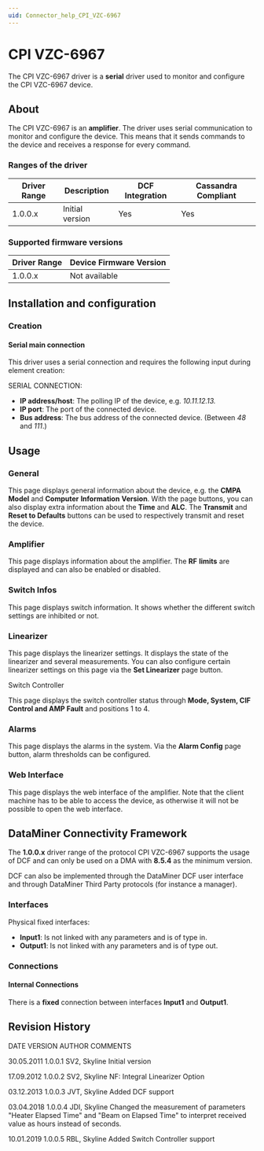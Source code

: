 ```yaml
---
uid: Connector_help_CPI_VZC-6967
---
```


# CPI VZC-6967

The CPI VZC-6967 driver is a **serial** driver used to monitor and configure the CPI VZC-6967 device.

## About

The CPI VZC-6967 is an **amplifier**. The driver uses serial communication to monitor and configure the device. This means that it sends commands to the device and receives a response for every command.

### Ranges of the driver

| **Driver Range** | **Description** | **DCF Integration** | **Cassandra Compliant** |
|------------------|-----------------|---------------------|-------------------------|
| 1.0.0.x          | Initial version | Yes                 | Yes                     |

### Supported firmware versions

| **Driver Range** | **Device Firmware Version** |
|------------------|-----------------------------|
| 1.0.0.x          | Not available               |

## Installation and configuration

### Creation

#### Serial main connection

This driver uses a serial connection and requires the following input during element creation:

SERIAL CONNECTION:

- **IP address/host**: The polling IP of the device, e.g. *10.11.12.13.*
- **IP port**: The port of the connected device.
- **Bus address**: The bus address of the connected device. (Between *48* and *111*.)

## Usage

### General

This page displays general information about the device, e.g. the **CMPA** **Model** and **Computer** **Information** **Version**. With the page buttons, you can also display extra information about the **Time** and **ALC**. The **Transmit** and **Reset to Defaults** buttons can be used to respectively transmit and reset the device.

### Amplifier

This page displays information about the amplifier. The **RF** **limits** are displayed and can also be enabled or disabled.

### Switch Infos

This page displays switch information. It shows whether the different switch settings are inhibited or not.

### Linearizer

This page displays the linearizer settings. It displays the state of the linearizer and several measurements. You can also configure certain linearizer settings on this page via the **Set Linearizer** page button.

Switch Controller

This page displays the switch controller status through **Mode, System, CIF Control and AMP Fault** and positions 1 to 4.

### Alarms

This page displays the alarms in the system. Via the **Alarm Config** page button, alarm thresholds can be configured.

### Web Interface

This page displays the web interface of the amplifier. Note that the client machine has to be able to access the device, as otherwise it will not be possible to open the web interface.

## DataMiner Connectivity Framework

The **1.0.0.x** driver range of the protocol CPI VZC-6967 supports the usage of DCF and can only be used on a DMA with **8.5.4** as the minimum version.

DCF can also be implemented through the DataMiner DCF user interface and through DataMiner Third Party protocols (for instance a manager).

### Interfaces

Physical fixed interfaces:

- **Input1**: Is not linked with any parameters and is of type in.
- **Output1**: Is not linked with any parameters and is of type out.

### Connections

#### Internal Connections

There is a **fixed** connection between interfaces **Input1** and **Output1**.

## Revision History

DATE VERSION AUTHOR COMMENTS

30.05.2011 1.0.0.1 SV2, Skyline Initial version

17.09.2012 1.0.0.2 SV2, Skyline NF: Integral Linearizer Option

03.12.2013 1.0.0.3 JVT, Skyline Added DCF support

03.04.2018 1.0.0.4 JDI, Skyline Changed the measurement of parameters "Heater Elapsed Time" and "Beam on Elapsed Time" to interpret received value as hours instead of seconds.

10.01.2019 1.0.0.5 RBL, Skyline Added Switch Controller support
